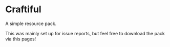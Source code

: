# Craftiful
A simple resource pack.

This was mainly set up for issue reports, but feel free to download the pack via this pages!
